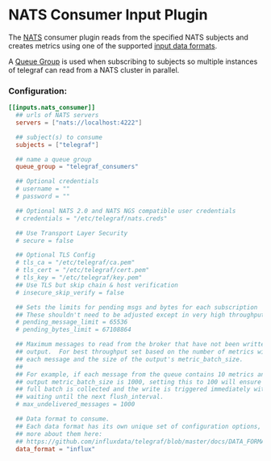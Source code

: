 # NATS Consumer Input Plugin

The [NATS][nats] consumer plugin reads from the specified NATS subjects and
creates metrics using one of the supported [input data formats][].

A [Queue Group][queue group] is used when subscribing to subjects so multiple
instances of telegraf can read from a NATS cluster in parallel.

### Configuration:

```toml
[[inputs.nats_consumer]]
  ## urls of NATS servers
  servers = ["nats://localhost:4222"]

  ## subject(s) to consume
  subjects = ["telegraf"]

  ## name a queue group
  queue_group = "telegraf_consumers"

  ## Optional credentials
  # username = ""
  # password = ""

  ## Optional NATS 2.0 and NATS NGS compatible user credentials
  # credentials = "/etc/telegraf/nats.creds"

  ## Use Transport Layer Security
  # secure = false

  ## Optional TLS Config
  # tls_ca = "/etc/telegraf/ca.pem"
  # tls_cert = "/etc/telegraf/cert.pem"
  # tls_key = "/etc/telegraf/key.pem"
  ## Use TLS but skip chain & host verification
  # insecure_skip_verify = false

  ## Sets the limits for pending msgs and bytes for each subscription
  ## These shouldn't need to be adjusted except in very high throughput scenarios
  # pending_message_limit = 65536
  # pending_bytes_limit = 67108864

  ## Maximum messages to read from the broker that have not been written by an
  ## output.  For best throughput set based on the number of metrics within
  ## each message and the size of the output's metric_batch_size.
  ##
  ## For example, if each message from the queue contains 10 metrics and the
  ## output metric_batch_size is 1000, setting this to 100 will ensure that a
  ## full batch is collected and the write is triggered immediately without
  ## waiting until the next flush_interval.
  # max_undelivered_messages = 1000

  ## Data format to consume.
  ## Each data format has its own unique set of configuration options, read
  ## more about them here:
  ## https://github.com/influxdata/telegraf/blob/master/docs/DATA_FORMATS_INPUT.md
  data_format = "influx"
```

[nats]: https://www.nats.io/about/
[input data formats]: /docs/DATA_FORMATS_INPUT.md
[queue group]: https://www.nats.io/documentation/concepts/nats-queueing/
